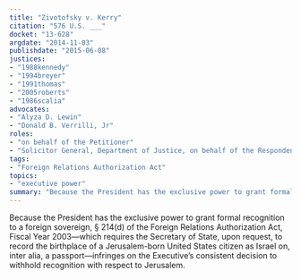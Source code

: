 ```yaml
---
title: "Zivotofsky v. Kerry"
citation: "576 U.S. ___"
docket: "13-628"
argdate: "2014-11-03"
publishdate: "2015-06-08"
justices:
- "1988kennedy"
- "1994breyer"
- "1991thomas"
- "2005roberts"
- "1986scalia"
advocates:
- "Alyza D. Lewin"
- "Donald B. Verrilli, Jr"
roles:
- "on behalf of the Petitioner"
- "Solicitor General, Department of Justice, on behalf of the Respondent"
tags:
- "Foreign Relations Authorization Act"
topics:
- "executive power"
summary: "Because the President has the exclusive power to grant formal recognition to a foreign sovereign, § 214(d) of the Foreign Relations Authorization Act, Fiscal Year 2003—which requires the Secretary of State, upon request, to record the birthplace of a Jerusalem-born United States citizen as Israel on, inter alia, a passport—infringes on the Executive’s consistent decision to withhold recognition with respect to Jerusalem."
---
```

Because the President has the exclusive power to grant formal recognition to a foreign sovereign, § 214(d) of the Foreign Relations Authorization Act, Fiscal Year 2003—which requires the Secretary of State, upon request, to record the birthplace of a Jerusalem-born United States citizen as Israel on, inter alia, a passport—infringes on the Executive’s consistent decision to withhold recognition with respect to Jerusalem.

